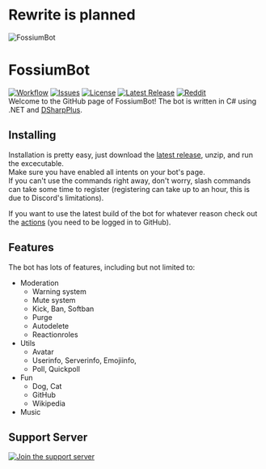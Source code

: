 # Rewrite is planned
![FossiumBot](https://raw.githubusercontent.com/Fossium-Team/FossiumBot/main/images/FossiumBot_Full_White.png)
# FossiumBot
[![Workflow](https://img.shields.io/github/workflow/status/Fossium-Team/FossiumBot/.NET?style=flat-square)](https://github.com/Fossium-Team/FossiumBot/actions) [![Issues](https://img.shields.io/github/issues/Fossium-Team/FossiumBot?style=flat-square)](https://github.com/Fossium-Team/FossiumBot/issues) [![License](https://img.shields.io/github/license/Fossium-Team/FossiumBot?style=flat-square)](https://www.apache.org/licenses/LICENSE-2.0.html) [![Latest Release](https://img.shields.io/github/v/release/Fossium-Team/FossiumBot?style=flat-square)](https://github.com/Fossium-Team/FossiumBot/releases/latest) [![Reddit](https://img.shields.io/reddit/subreddit-subscribers/Fossium?style=flat-square)](https://reddit.com/r/Fossium)\
Welcome to the GitHub page of FossiumBot!
The bot is written in C# using .NET and [DSharpPlus](https://dsharpplus.github.io).

## Installing
Installation is pretty easy, just download the [latest release](https://github.com/Fossium-Team/FossiumBot/releases/latest), unzip, and run the excecutable.\
Make sure you have enabled all intents on your bot's page.\
If you can't use the commands right away, don't worry, slash commands can take some time to register (registering can take up to an hour, this is due to Discord's limitations).

If you want to use the latest build of the bot for whatever reason check out the [actions](https://github.com/Fossium-Team/FossiumBot/actions) (you need to be logged in to GitHub).

## Features
The bot has lots of features, including but not limited to:
- Moderation
  - Warning system
  - Mute system
  - Kick, Ban, Softban
  - Purge
  - Autodelete
  - Reactionroles
- Utils
  - Avatar
  - Userinfo, Serverinfo, Emojiinfo,
  - Poll, Quickpoll
- Fun
  - Dog, Cat
  - GitHub
  - Wikipedia
- Music

## Support Server
[![Join the support server](https://discord.com/api/guilds/848464241219338250/widget.png?style=banner2)](https://discord.gg/myzbqnVUFN)
